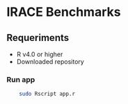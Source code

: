 # IRACE Benchmarks

## Requeriments
 - R v4.0 or higher
 - Downloaded repository
 
### Run app

```sh
    sudo Rscript app.r
```
